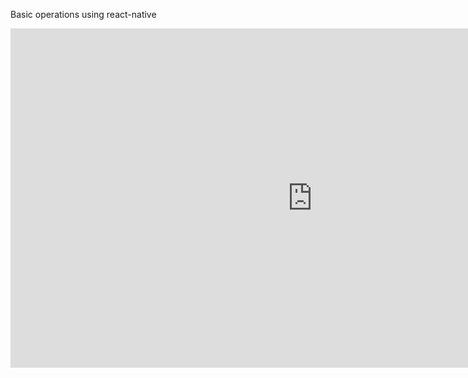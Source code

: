 Basic operations using react-native

<iframe width="966" height="543" src="https://www.youtube.com/embed/uIUKlYi3HRw?list=PL8p2I9GklV468O2wk-n8Q1KmtMhnHHj4C" title="React Native tutorial in Hindi #39 Stack Navigation | React Navigation version 6" frameborder="0" allow="accelerometer; autoplay; clipboard-write; encrypted-media; gyroscope; picture-in-picture; web-share" allowfullscreen></iframe>
